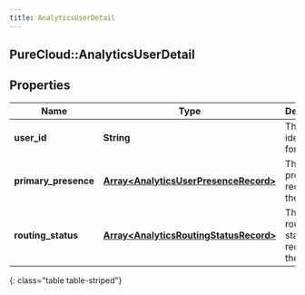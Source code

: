 ```yaml
---
title: AnalyticsUserDetail
---
```

## PureCloud::AnalyticsUserDetail

## Properties

|Name | Type | Description | Notes|
|------------ | ------------- | ------------- | -------------|
| **user_id** | **String** | The identifier for the user | [optional] |
| **primary_presence** | [**Array&lt;AnalyticsUserPresenceRecord&gt;**](AnalyticsUserPresenceRecord.html) | The presence records for the user | [optional] |
| **routing_status** | [**Array&lt;AnalyticsRoutingStatusRecord&gt;**](AnalyticsRoutingStatusRecord.html) | The ACD routing status records for the user | [optional] |
{: class="table table-striped"}


